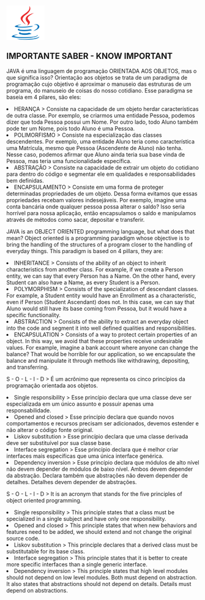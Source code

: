 <img align = "center" alt = "JAVA" height = "90" width = "100" src = "https://raw.githubusercontent.com/devicons/devicon/master/icons/java/java-original.svg">
<h2> IMPORTANTE SABER - KNOW IMPORTANT </h2>

<p> JAVA é uma linguagem de programação ORIENTADA AOS OBJETOS, mas o que significa isso? Orientação aos objetos se trata de um paradigma de programação cujo objetivo é aproximar o manuseio das estruturas de um programa, do manuseio de coisas do nosso cotidiano. Esse paradigma se baseia em 4 pilares, são eles: </p>

<li> HERANÇA > Consiste na capacidade de um objeto herdar características de outra classe. Por exemplo, se criarmos uma entidade Pessoa, podemos dizer que toda Pessoa possui um Nome. Por outro lado, todo Aluno também pode ter um Nome, pois todo Aluno é uma Pessoa.
<li> POLIMORFISMO > Consiste na especialização das classes descendentes. Por exemplo, uma entidade Aluno teria como característica uma Matrícula, mesmo que Pessoa (Ascendente de Aluno) não tenha. Nesse caso, podemos afirmar que Aluno ainda teria sua base vinda de Pessoa, mas teria uma funcionalidade específica.
<li> ABSTRAÇÃO > Consiste na capacidade de extrair um objeto do cotidiano para dentro do código e segmentar ele em qualidades e responsabilidades bem definidas.
<li> ENCAPSULAMENTO > Consiste em uma forma de proteger determinadas propriedades de um objeto. Dessa forma evitamos que essas propriedades recebam valores indesejáveis. Por exemplo, imagine uma conta bancária onde qualquer pessoa possa alterar o saldo? Isso seria horrível para nossa aplicação, então encapsulamos o saldo e manipulamos através de métodos como sacar, depositar e transferir.

<p> JAVA is an OBJECT ORIENTED programming language, but what does that mean? Object oriented is a programming paradigm whose objective is to bring the handling of the structures of a program closer to the handling of everyday things. This paradigm is based on 4 pillars, they are: </p>

<li> INHERITANCE > Consists of the ability of an object to inherit characteristics from another class. For example, if we create a Person entity, we can say that every Person has a Name. On the other hand, every Student can also have a Name, as every Student is a Person.
<li> POLYMORPHISM > Consists of the specialization of descendant classes. For example, a Student entity would have an Enrollment as a characteristic, even if Person (Student Ascendant) does not. In this case, we can say that Aluno would still have its base coming from Pessoa, but it would have a specific functionality.
<li> ABSTRACTION > Consists of the ability to extract an everyday object into the code and segment it into well defined qualities and responsibilities.
<li> ENCAPSULATION > Consists of a way to protect certain properties of an object. In this way, we avoid that these properties receive undesirable values. For example, imagine a bank account where anyone can change the balance? That would be horrible for our application, so we encapsulate the balance and manipulate it through methods like withdrawing, depositing, and transferring.

<p> S - O - L - I - D > É um acrônimo que representa os cinco princípios da programação orientada aos objetos.
<li> Single responsibility > Esse princípio declara que uma classe deve ser especializada em um único assunto e possuir apenas uma responsabilidade.
<li> Opened and closed > Esse princípio declara que quando novos comportamentos e recursos precisam ser adicionados, devemos estender e não alterar o código fonte original.
<li> Liskov substitution > Esse princípio declara que uma classe derivada deve ser substituível por sua classe base.
<li> Interface segregation > Esse princípio declara que é melhor criar interfaces mais específicas que uma única interface genérica.
<li> Dependency inversion > Esse princípio declara que módulos de alto nível não devem depender de módulos de baixo nível. Ambos devem depender da abstração. Declara também que abstrações não devem depender de detalhes. Detalhes devem depender de abstrações.
	
<p> S - O - L - I - D > It is an acronym that stands for the five principles of object oriented programming.
<li> Single responsibility > This principle states that a class must be specialized in a single subject and have only one responsibility.
<li> Opened and closed > This principle states that when new behaviors and features need to be added, we should extend and not change the original source code.
<li> Liskov substitution > This principle declares that a derived class must be substitutable for its base class.
<li> Interface segregation > This principle states that it is better to create more specific interfaces than a single generic interface.
<li> Dependency inversion > This principle states that high level modules should not depend on low level modules. Both must depend on abstraction. It also states that abstractions should not depend on details. Details must depend on abstractions.
